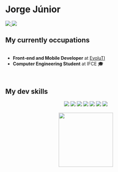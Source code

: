 <h1>Jorge Júnior</h1>

<a href="https://www.linkedin.com/in/fco-jorge-m-junior/">
  <img src="https://img.shields.io/badge/Jorge%20%20Junior-%230A66C2?logo=Linkedin&style=flat-square" />
  </a>
<a href="jorgejunior618@gmail.com"><img src="https://img.shields.io/badge/jorgejunior618@gmail.com-%23EA4335?logo=Gmail&style=flat-square&logoColor=white" /></a>

<h2>My currently occupations</h2>
<ul align="left"><br>
    <li><b>Front-end and Mobile Developer</b> at <a href="https://www.evoluti.net.br/site/">EvoluTI</a></li>
    <li><b>Computer Engineering Student</b> at IFCE 🎓</li>
</ul>
<br>
<h2>My dev skills</h2>
<div id="techs" align="center">
    <img src="https://img.shields.io/badge/HTML%205-%23E34F26?logo=HTML5&style=for-the-badge&logoColor=white">
    <img src="https://img.shields.io/badge/CSS%203-%231572B6?logo=CSS3&style=for-the-badge&logoColor=white">
    <img src="https://img.shields.io/badge/JavaScript-%23F7DF1E?logo=JavaScript&style=for-the-badge&logoColor=gray">
    <img src="https://img.shields.io/badge/TypeScript-%233178C6?logo=TypeScript&style=for-the-badge&logoColor=white">
    <img src="https://img.shields.io/badge/ReactJS-%2320232A?logo=React&style=for-the-badge&logoColor=lightBlue">
    <img src="https://img.shields.io/badge/Flutter-%23075B9A?logo=Flutter&style=for-the-badge&logoColor=white">    
    <img src="https://img.shields.io/badge/Dart-%231C2834?logo=Dart&style=for-the-badge&logoColor=blue">
</div><br>
<div align="center">
    <img src="https://github-readme-stats.vercel.app/api/top-langs/?username=jorgejunior618&layout=compact&theme=radical&show_icons=true?exclude_repo=projetoFaturas,bikcraft)" height="170">
</div>

